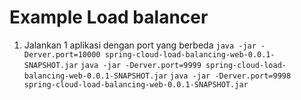 # Example Load balancer

1. Jalankan 1 aplikasi dengan port yang berbeda
`java -jar -Derver.port=10000 spring-cloud-load-balancing-web-0.0.1-SNAPSHOT.jar`
`java -jar -Derver.port=9999 spring-cloud-load-balancing-web-0.0.1-SNAPSHOT.jar`
`java -jar -Derver.port=9998 spring-cloud-load-balancing-web-0.0.1-SNAPSHOT.jar`